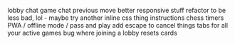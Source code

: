 lobby chat
game chat
previous move
better responsive stuff
refactor to be less bad, lol - maybe try another inline css thing
instructions
chess timers
PWA / offline mode / pass and play
add escape to cancel things
tabs for all your active games
bug where joining a lobby resets cards
